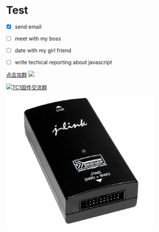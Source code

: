 # Test
- [x] send email
- [ ] meet with my boss
- [ ] date with my girl friend
- [ ] write techical reporting about javascript



[点击加群](//shang.qq.com/wpa/qunwpa?idkey=9104eabd6131d856b527ad89636fc603eb745a5d047e8b45d183165c8e607e59)
    <a href="https://github.com/badges/shields/graphs/contributors" alt="Contributors">
        <img src="https://img.shields.io/github/contributors/badges/shields.svg" /></a>


<a target="_blank" href="//shang.qq.com/wpa/qunwpa?idkey=9104eabd6131d856b527ad89636fc603eb745a5d047e8b45d183165c8e607e59"><img border="0" src="//pub.idqqimg.com/wpa/images/group.png" alt="TC1固件交流群" title="TC1固件交流群"></a>



![timg](README/timg.jpg)

